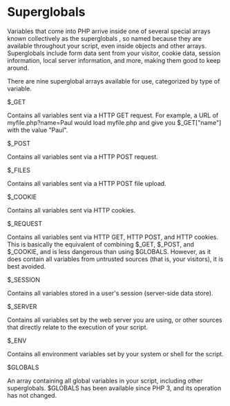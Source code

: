 # Superglobals

Variables that come into PHP arrive inside one of several special arrays known collectively as the superglobals , so named because they are available throughout your script, even inside objects and other arrays. Superglobals include form data sent from your visitor, cookie data, session information, local server information, and more, making them good to keep around. 

There are nine superglobal arrays available for use, categorized by type of variable.

$\_GET

Contains all variables sent via a HTTP GET request. For example, a URL of myfile.php?name=Paul would load myfile.php and give you $\_GET\["name"\] with the value "Paul". 



$\_POST

Contains all variables sent via a HTTP POST request. 



$\_FILES

Contains all variables sent via a HTTP POST file upload. 



$\_COOKIE

Contains all variables sent via HTTP cookies.



$\_REQUEST

Contains all variables sent via HTTP GET, HTTP POST, and HTTP cookies. This is basically the equivalent of combining $\_GET, $\_POST, and $\_COOKIE, and is less dangerous than using $GLOBALS. However, as it does contain all variables from untrusted sources \(that is, your visitors\), it is best avoided. 



$\_SESSION

Contains all variables stored in a user's session \(server-side data store\).



$\_SERVER

Contains all variables set by the web server you are using, or other sources that directly relate to the execution of your script.



$\_ENV

Contains all environment variables set by your system or shell for the script.



$GLOBALS

An array containing all global variables in your script, including other superglobals. $GLOBALS has been available since PHP 3, and its operation has not changed.





